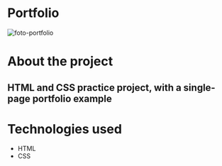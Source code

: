 # Portfolio
![foto-portfolio](https://user-images.githubusercontent.com/86026272/217246768-1a1163c5-40f5-4623-b736-0e208cbb1883.PNG)

# About the project
## HTML and CSS practice project, with a single-page portfolio example

# Technologies used
+ HTML
+ CSS
